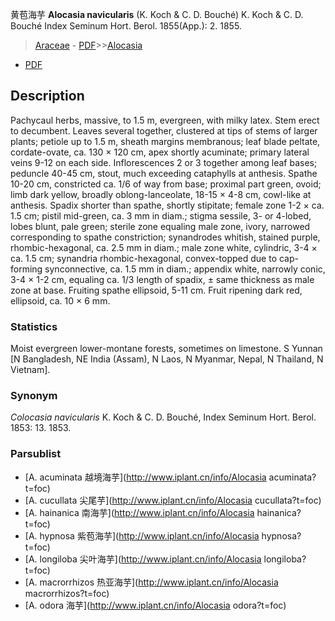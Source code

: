 黄苞海芋 **Alocasia navicularis** (K. Koch & C. D. Bouché) K. Koch & C. D. Bouché Index Seminum Hort. Berol. 1855(App.): 2. 1855.

> [Araceae](http://www.iplant.cn/info/Araceae?t=foc) - [PDF](http://www.iplant.cn/foc/pdf/Araceae.pdf)>>[Alocasia](http://www.iplant.cn/info/Alocasia?t=foc)
 - [PDF](http://www.iplant.cn/foc/pdf/Alocasia.pdf)

## Description

Pachycaul herbs, massive, to 1.5 m, evergreen, with milky latex. Stem erect to decumbent. Leaves several together, clustered at tips of stems of larger plants; petiole up to 1.5 m, sheath margins membranous; leaf blade peltate, cordate-ovate, ca. 130 × 120 cm, apex shortly acuminate; primary lateral veins 9-12 on each side. Inflorescences 2 or 3 together among leaf bases; peduncle 40-45 cm, stout, much exceeding cataphylls at anthesis. Spathe 10-20 cm, constricted ca. 1/6 of way from base; proximal part green, ovoid; limb dark yellow, broadly oblong-lanceolate, 18-15 × 4-8 cm, cowl-like at anthesis. Spadix shorter than spathe, shortly stipitate; female zone 1-2 × ca. 1.5 cm; pistil mid-green, ca. 3 mm in diam.; stigma sessile, 3- or 4-lobed, lobes blunt, pale green; sterile zone equaling male zone, ivory, narrowed corresponding to spathe constriction; synandrodes whitish, stained purple, rhombic-hexagonal, ca. 2.5 mm in diam.; male zone white, cylindric, 3-4 × ca. 1.5 cm; synandria rhombic-hexagonal, convex-topped due to cap-forming synconnective, ca. 1.5 mm in diam.; appendix white, narrowly conic, 3-4 × 1-2 cm, equaling ca. 1/3 length of spadix, ± same thickness as male zone at base. Fruiting spathe ellipsoid, 5-11 cm. Fruit ripening dark red, ellipsoid, ca. 10 × 6 mm.

### Statistics
Moist evergreen lower-montane forests, sometimes on limestone. S Yunnan [N Bangladesh, NE India (Assam), N Laos, N Myanmar, Nepal, N Thailand, N Vietnam].

### Synonym
*Colocasia navicularis* K. Koch & C. D. Bouché, Index Seminum Hort. Berol. 1853: 13. 1853.



### Parsublist

* [A.  acuminata  越境海芋](http://www.iplant.cn/info/Alocasia acuminata?t=foc)
* [A.  cucullata  尖尾芋](http://www.iplant.cn/info/Alocasia cucullata?t=foc)
* [A.  hainanica  南海芋](http://www.iplant.cn/info/Alocasia hainanica?t=foc)
* [A.  hypnosa  紫苞海芋](http://www.iplant.cn/info/Alocasia hypnosa?t=foc)
* [A.  longiloba  尖叶海芋](http://www.iplant.cn/info/Alocasia longiloba?t=foc)
* [A.  macrorrhizos  热亚海芋](http://www.iplant.cn/info/Alocasia macrorrhizos?t=foc)
* [A.  odora  海芋](http://www.iplant.cn/info/Alocasia odora?t=foc)
